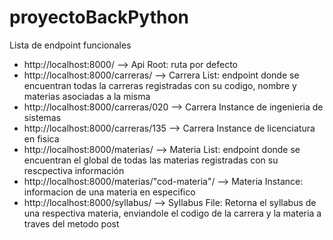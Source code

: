 # proyectoBackPython

Lista de endpoint funcionales
- http://localhost:8000/ --> Api Root: ruta por defecto
- http://localhost:8000/carreras/ --> Carrera List: endpoint donde se encuentran todas la carreras registradas con su codigo, nombre y materias asociadas a la misma
- http://localhost:8000/carreras/020 --> Carrera Instance de ingenieria de sistemas
- http://localhost:8000/carreras/135 --> Carrera Instance de licenciatura en fisica
- http://localhost:8000/materias/ --> Materia List: endpoint donde se encuentran el global de todas las materias registradas con su rescpectiva información
- http://localhost:8000/materias/"cod-materia"/ --> Materia Instance: informacion de una materia en especifico
- http://localhost:8000/syllabus/ --> Syllabus File: Retorna el syllabus de una respectiva materia, enviandole el codigo de la carrera y la materia a traves del metodo post
